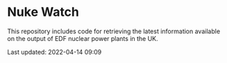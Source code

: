 # Nuke Watch

This repository includes code for retrieving the latest information available on the output of EDF nuclear power plants in the UK.

Last updated: 2022-04-14 09:09